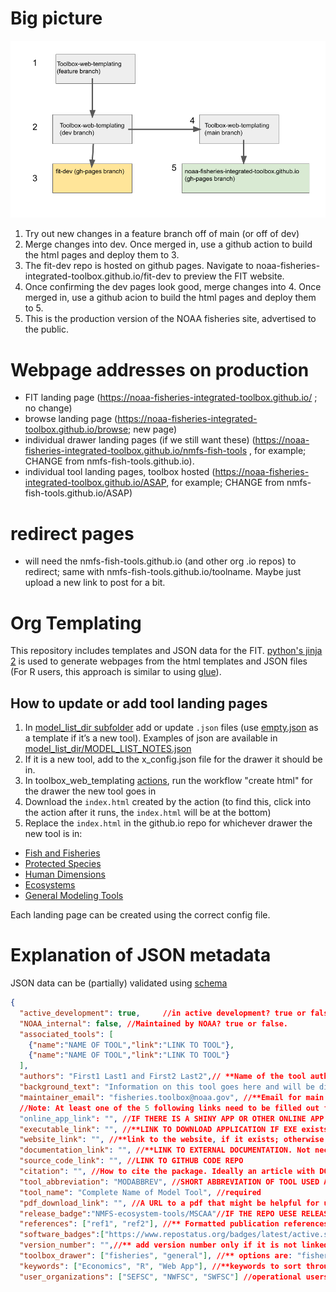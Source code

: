 # Big picture

![The setup for the FIT repo](fit-deploy-sketch.png)

1. Try out new changes in a feature branch off of main (or off of dev)
2. Merge changes into dev. Once merged in, use a github action to build the html pages and deploy them to 3.
3. The fit-dev repo is hosted on github pages. Navigate to noaa-fisheries-integrated-toolbox.github.io/fit-dev to preview the FIT website.
4. Once confirming the dev pages look good, merge changes into 4. Once merged in, use a github acion to build the html pages and deploy them to 5.
5. This is the production version of the NOAA fisheries site, advertised to the public.

# Webpage addresses on production

 - FIT landing page (https://noaa-fisheries-integrated-toolbox.github.io/ ; no change)
 - browse landing page (https://noaa-fisheries-integrated-toolbox.github.io/browse; new page)
 - individual drawer landing pages (if we still want these) (https://noaa-fisheries-integrated-toolbox.github.io/nmfs-fish-tools , for example; CHANGE from nmfs-fish-tools.github.io). 
 - individual tool landing pages, toolbox hosted (https://noaa-fisheries-integrated-toolbox.github.io/ASAP, for example; CHANGE from nmfs-fish-tools.github.io/ASAP)

 # redirect pages
 - will need the nmfs-fish-tools.github.io (and other org .io repos) to redirect; same with nmfs-fish-tools.github.io/toolname. Maybe just upload a new link to post for a bit.

# Org Templating

This repository includes templates and JSON data for the FIT. [python's jinja 2](https://zetcode.com/python/jinja/) is used to generate webpages from the html templates and JSON files (For R users, this approach is similar to using [glue](https://glue.tidyverse.org/)).

## How to update or add tool landing pages 
1. In [model_list_dir subfolder](https://github.com/noaa-fisheries-integrated-toolbox/toolbox_web_templating/tree/main/model_list_dir) add or update `.json` files (use [empty.json](https://github.com/noaa-fisheries-integrated-toolbox/toolbox_web_templating/blob/main/model_list_dir/EcoSys_model_list/empty.json) as a template if it’s a new tool). Examples of json are available in [model_list_dir/MODEL_LIST_NOTES.json](https://github.com/noaa-fisheries-integrated-toolbox/toolbox_web_templating/blob/main/model_list_dir/MODEL_LIST_NOTES.json)
2. If it is a new tool, add to the x_config.json file for the drawer it should be in.
3. In toolbox_web_templating [actions](https://github.com/noaa-fisheries-integrated-toolbox/toolbox_web_templating/actions), run the workflow "create html" for the drawer the new tool goes in 
4. Download the `index.html` created by the action (to find this, click into the action after it runs, the `index.html` will be at the bottom)
5. Replace the `index.html` in the github.io repo for whichever drawer the new tool is in: 
- [Fish and Fisheries](https://github.com/nmfs-fish-tools/nmfs-fish-tools.github.io)
- [Protected Species](https://github.com/NMFS-Protected-Species-Tools/nmfs-protected-species-tools.github.io) 
- [Human Dimensions](https://github.com/nmfs-human-dimensions-tools/nmfs-human-dimensions-tools.github.io)
- [Ecosystems](https://github.com/NMFS-ecosystem-tools/nmfs-ecosystem-tools.github.io)
- [General Modeling Tools](https://github.com/nmfs-general-modeling-tools/nmfs-general-modeling-tools.github.io)

Each landing page can be created using the correct config file.

# Explanation of JSON metadata
JSON data can be (partially) validated using [schema](https://json-schema.org/understanding-json-schema/about.html)
```json
{
  "active_development": true,     //in active development? true or false
  "NOAA_internal": false, //Maintained by NOAA? true or false.
  "associated_tools": [
    {"name":"NAME OF TOOL","link":"LINK TO TOOL"},
    {"name":"NAME OF TOOL","link":"LINK TO TOOL"}
  ],
  "authors": "First1 Last1 and First2 Last2",// **Name of the tool author or authors
  "background_text": "Information on this tool goes here and will be displayed on the tool page", //** Please Write up to a paragraph.
  "maintainer_email": "fisheries.toolbox@noaa.gov", //**Email for main contact. Please put a noaa.gov email address that someone will check.
  //Note: At least one of the 5 following links need to be filled out for your tool to be found. Please fill in as many as apply.
  "online_app_link": "", //IF THERE IS A SHINY APP OR OTHER ONLINE APP, PUT LINK HERE OTHERWISE LEAVE AS EMPTY QUOTES, no spaces.
  "executable_link": "", //**LINK TO DOWNLOAD APPLICATION IF EXE exists. Please leave blank if there is not an compiled exe distributed.
  "website_link": "", //**link to the website, if it exists; otherwise, leave blank.
  "documentation_link": "", //**LINK TO EXTERNAL DOCUMENTATION. Not necessary if it is the same as the website_link or source_code_link.
  "source_code_link": "", //LINK TO GITHUB CODE REPO
  "citation": "", //How to cite the package. Ideally an article with DOI.
  "tool_abbreviation": "MODABBREV", //SHORT ABBREVIATION OF TOOL USED AT TOP OF TILE ON LANDING PAGE. Must Match the name of the JSON file. Required.
  "tool_name": "Complete Name of Model Tool", //required
  "pdf_download_link": "", //A URL to a pdf that might be helpful for users.
  "release_badge":"NMFS-ecosystem-tools/MSCAA"//IF THE REPO UESE RELEASES ON GITHUB, JUST PUT THE ORG/REPO HERE TO LINK.
  "references": ["ref1", "ref2"], //** Formatted publication references. LEAVE AS EMPTY LIST [] IF NONE. Please include DOI if available.
  "software_badges":["https://www.repostatus.org/badges/latest/active.svg","https://img.shields.io/badge/platform-linux%20%7Cwin-lightgrey"],//** add any extra badges here from repostatus or shields in a list
  "version_number": "",//** add version number only if it is not linked to a release_badge above
  "toolbox_drawer": ["fisheries", "general"], //** options are: "fisheries", "ecosystem", "human_dimensions", "protected_species", and "general"*. Put all that apply to the tool.
  "keywords": ["Economics", "R", "Web App"], //**keywords to sort through tools.,
  "user_organizations": ["SEFSC", "NWFSC", "SWFSC"] //operational users of the tool
```
